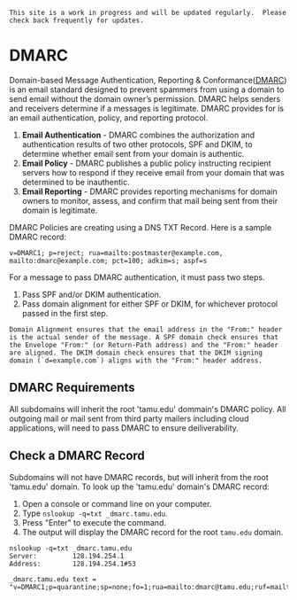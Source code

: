 ```admonish info
This site is a work in progress and will be updated regularly.  Please check back frequently for updates.
```

# DMARC

Domain-based Message Authentication, Reporting & Conformance([DMARC](https://dmarc.org)) is an email standard designed to prevent spammers from using a domain to send email without the domain owner’s permission.  DMARC helps senders and receivers determine if a messages is legitimate.  DMARC provides for is an email authentication, policy, and reporting protocol.

1) **Email Authentication** - DMARC combines the authorization and authentication results of two other protocols, SPF and DKIM, to determine whether email sent from your domain is authentic.
2) **Email Policy** - DMARC publishes a public policy instructing recipient servers how to respond if they receive email from your domain that was determined to be inauthentic.
3) **Email Reporting** - DMARC provides reporting mechanisms for domain owners to monitor, assess, and confirm that mail being sent from their domain is legitimate.

DMARC Policies are creating using a DNS TXT Record.  Here is a sample DMARC record:

```shell
v=DMARC1; p=reject; rua=mailto:postmaster@example.com, mailto:dmarc@example.com; pct=100; adkim=s; aspf=s
```

For a message to pass DMARC authentication, it must pass two steps.

1) Pass SPF and/or DKIM authentication.
2) Pass domain alignment for either SPF or DKIM, for whichever protocol passed in the first step.

```admonish info
Domain Alignment ensures that the email address in the "From:" header is the actual sender of the message. A SPF domain check ensures that the Envelope "From:" (or Return-Path address) and the "From:" header are aligned. The DKIM domain check ensures that the DKIM signing domain (`d=example.com`) aligns with the "From:" header address.
```

## DMARC Requirements

All subdomains will inherit the root 'tamu.edu' dommain's DMARC policy. All outgoing mail or mail sent from third party mailers including cloud applications, will need to pass DMARC to ensure deiliverability.

## Check a DMARC Record

Subdomains will not have DMARC records, but will inherit from the root 'tamu.edu' domain.  To look up the 'tamu.edu' domain's DMARC record:

1) Open a console or command line on your computer.
2) Type `nslookup -q=txt _dmarc.tamu.edu`.
3) Press "Enter" to execute the command.
4) The output will display the DMARC record for the root `tamu.edu` domain.

```shell
nslookup -q=txt _dmarc.tamu.edu
Server:         128.194.254.1
Address:        128.194.254.1#53

_dmarc.tamu.edu text = "v=DMARC1;p=quarantine;sp=none;fo=1;rua=mailto:dmarc@tamu.edu;ruf=mailto:dmarc@tamu.edu"
```
